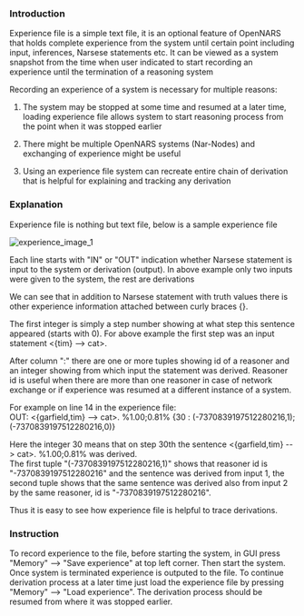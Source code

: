 ### Introduction

Experience file is a simple text file, it is an optional feature of OpenNARS that holds complete experience from the system until certain point including input, inferences, Narsese statements etc.  It can be viewed as a system snapshot from the time when user indicated to start recording an experience until the termination of a reasoning system 

Recording an experience of a system is necessary for multiple reasons:

1. The system may be stopped at some time and resumed at a later time, loading experience file allows system to start reasoning process from the point when it was stopped earlier

2. There might be multiple OpenNARS systems (Nar-Nodes) and exchanging of experience might be useful

3. Using an experience file system can recreate entire chain of derivation that is helpful for explaining and tracking any derivation

### Explanation

Experience file is nothing but text file, below is a sample experience file

![experience_image_1](https://user-images.githubusercontent.com/24262360/52545458-ac87ec00-2d85-11e9-90de-8b2f18da6e4a.png)

Each line starts with "IN" or "OUT" indication whether Narsese statement is input to the system or derivation (output).
In above example only two inputs were given to the system, the rest are derivations

We can see that in addition to Narsese statement with truth values there is other experience information attached between curly braces {}.

The first integer is simply a step number showing at what step this sentence appeared (starts with 0).  For above example the first step was an input statement <{tim} --> cat>. 

After column ":" there are one or more tuples showing id of a reasoner and an integer showing from which input the statement was derived. Reasoner id is useful when there are more than one reasoner in case of network exchange or if experience was resumed at a different instance of a system. 

For example on line 14 in the experience file:<br/>
OUT: <{garfield,tim} --> cat>. %1.00;0.81% {30 : (-7370839197512280216,1);(-7370839197512280216,0)}<br/>

Here the integer 30 means that on step 30th the sentence <{garfield,tim} --> cat>. %1.00;0.81% was derived.<br/>
The first tuple "(-7370839197512280216,1)" shows that reasoner id is "-7370839197512280216" and the sentence was derived from input 1, the second tuple shows that the same sentence was derived also from input 2 by the same reasoner, id is "-7370839197512280216".

Thus it is easy to see how experience file is helpful to trace derivations.

### Instruction

To record experience to the file, before starting the system, in GUI press "Memory" --> "Save experience" at top left corner. Then start the system. Once system is terminated experience is outputed to the file. To continue derivation process at a later time just load the experience file by pressing "Memory" --> "Load experience". The derivation process should be resumed from where it was stopped earlier.



